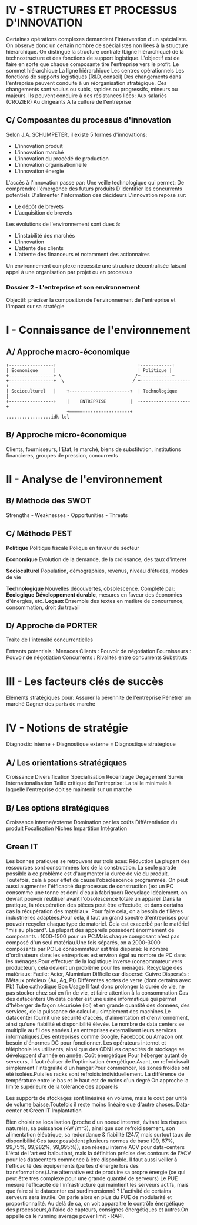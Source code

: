 ﻿# IV - STRUCTURES ET PROCESSUS D'INNOVATION
Certaines opérations complexes demandent l'intervention d'un spécialiste. On observe donc un certain nombre de spécialistes non liées à la structure hiérarchique.
On distingue la structure centrale (Ligne hiérarchique) de la technostructure et des fonctions de support logistique.
L'objectif est de faire en sorte que chaque composante tire l'entreprise vers le profit.
 Le sommet hiérarchique
 La ligne hiérarchique
 Les centres opérationnels
 Les fonctions de supports logistiques (R&D, conseil)
Des changements dans l'entreprise peuvent conduite à un réorganisation stratégique.
Ces changements sont voulus ou subis, rapides ou progressifs, mineurs ou majeurs.
Ils peuvent conduire à des résistances liées:
Aux salariés (CROZIER)
Au dirigeants
A la culture de l'entreprise

## C/ Composantes du processus d'innovation
Selon J.A. SCHUMPETER, il existe 5 formes d'innovations:
 * L'innovation produit
 * L'innovation marché
 * L'innovation du procédé de production
 * L'innovation organisationnelle
 * L'innovation énergie

L'accès à l'innovation passe par:
Une veille technologique qui permet:
De comprendre l'émergence des futurs produits
D'identifier les concurrents potentiels
D'alimenter l'information des décideurs
L'innovation repose sur:
 * Le dépôt de brevets
 * L'acquisition de brevets

Les évolutions de l'environnement sont dues à:
 * L'instabilité des marchés
 * L'innovation
 * L'attente des clients
 * L'attente des financeurs et notamment des actionnaires

Un environnement complexe nécessite une structure décentralisée faisant appel à une organisation par projet ou en processus

### Dossier 2 - L'entreprise et son environnement
Objectif: préciser la composition de l'environnement de l'entreprise et l'impact sur sa stratégie

# I - Connaissance de l'environnement
## A/ Approche macro-économique


    +-----------------+                               +------------+
    | Economique      |                               | Politique |
    +-----------------+ \                            /+------------+
    +-----------------+  \                          / +-------------------+
    | Socioculturel   |    +-----------------------+  | Technologique     |
    +-----------------+    |    ENTREPRISE         |  +-------------------+
                           +–––––------------------+
    .................idk lol
## B/ Approche micro-économique
Clients, fournisseurs, l'Etat, le marché, biens de substitution, institutions financieres, groupes de pression, concurrents

# II - Analyse de l'environnement
## B/ Méthode des SWOT
Strengths - Weaknesses - Opportunities - Threats

## C/ Méthode PEST
**Politique**
Politique fiscale
Polique en faveur du secteur

**Economique**
Evolution de la demande, de la croissance, des taux d'interet

**Socioculturel**
Population, démographies, revenus, niveau d'études, modes de vie

**Technologique**
 Nouvelles découvertes, obsolescence.
Complété par:
**Ecologique**
**Développement durable**, mesures en faveur des économies d'énergies, etc.
**Legaux**
Ensemble des textes en matière de concurrence, consommation, droit du travail

## D/ Approche de PORTER

Traite de l'intensité concurrentielles

Entrants potentiels 	: Menaces
Clients                	: Pouvoir de négotiation
Fournisseurs          	: Pouvoir de négotiation
Concurrents 			: Rivalités entre concurrents
Substituts

# III - Les facteurs clés de succès
Eléments stratégiques pour:
Assurer la pérennité de l'entreprise
Pénétrer un marché
Gagner des parts de marché

# IV - Notions de stratégie
Diagnostic interne + Diagnostique externe = Diagnostique stratégique

## A/ Les orientations stratégiques
Croissance
Diversification
Spécialisation
Recentrage
Dégagement
Survie
Internationalisation
Taille critique de l'entreprise: La taille minimale à laquelle l'entreprise doit se maintenir sur un marché 

## B/ Les options stratégiques
Croissance interne/externe
Domination par les coûts
Différentiation du produit
Focalisation
Niches
Impartition
Intégration

## Green IT
Les bonnes pratiques se retrouvent sur trois axes:
Réduction
La plupart des ressources sont consommées lors de la construction. La seule parade possible à ce problème est d'augmenter la durée de vie du produit. Toutefois, cela à pour effet de cause l'obsolescence programmée. On peut aussi augmenter l'éfficacité du processus de construction (ex: un PC consomme une tonne et demi d'eau à fabriquer)
Recyclage
Idéalement, on devrait pouvoir réutiliser avant l'obsolescence totale un appareil.Dans la pratique, la récupération des pièces peut être effectuée, et dans certains cas la récupération des matériaux.
Pour faire cela, on a besoin de filières industrielles adaptées.Pour cela, il faut un grand spectre d'entreprises pour pouvoir recycler chaque type de materiel. Cela est exacerbé par le matériel "mis au placard". 
La plupart des appareils possèdent énormément de composants : 1000-1500 pour un PC.Mais chaque composant n'est pas composé d'un seul matériau.Une fois séparés, on a 2000-3000 composants par PC
Le consommateur est très dispersé: le nombre d'ordinateurs dans les entreprises est environ égal au nombre de PC dans les ménages.Pour effectuer de la logistique inverse (consommateur vers producteur), cela devient un problème pour les ménages.
Recyclage des matériaux:
Facile:
Acier, Aluminium
Difficile car dispersé:
Cuivre
Dispersés :
Métaux précieux (Au, Ag, Pt)
Différentes sortes de verre (dont certains avec Pb)
Tube cathodique
Bon Usage
Il faut donc prolonger la durée de vie, ne pas stocker chez soi en fin de vie, et faire attention à la consommation
Cas des datacenters
Un data center est une usine informatique qui permet d'héberger de façon sécurisée (lol) et en grande quantité des données, des services, de la puissance de calcul ou simplement des machines.Le datacenter fournit une sécurité d'accès, d'alimentation et d'environnement, ainsi qu'une fiabilité et disponibilité élevée.
Le nombre de data centers se multiplie au fil des années.Les entreprises externalisent leurs services informatiques.Des entreprises comme Google, Facebook ou Amazon ont besoin d'énormes DC pour fonctionner. Les opérateurs internet et téléphonie les utilisents, ainsi que des CDN
Les capacités de stockage se développent d'année en année.
Coût énergétique
Pour héberger autant de serveurs, il faut réaliser de l'optimisation énergétique.Avant, on refroidissait simplement l'intégralité d'un hangar.Pour commencer, les zones froides ont été isolées.Puis les racks sont refroidis individuellement. La différence de température entre le bas et le haut est de moins d'un degré.On approche la limite supérieure de la tolérance des appareils

Les supports de stockages sont linéaires en volume, mais le cout par unité de volume baisse.Toutefois il reste moins linéaire que d'autre choses.
Data-center et Green IT
Implantation

Bien choisir sa localisation (proche d'un noeud internet, évitant les risques naturels), sa puissance (kW /m^3), ainsi que son refroidissement, son alimentation éléctrique, sa redondance & fiabilité (24/7, mais surtout taux de disponibilité.Ces taux possèdent plusieurs normes de base (99, 67%, 99,75%, 99,982%, 99,995%)), son réseau interne
ACV pour data-centers
L'état de l'art est balbutiant, mais la définition précise des contours de l'ACV pour les datacenters commence à être disponible. Il faut aussi veiller à l'efficacité des équipements (pertes d'énergie lors des transformations).Une alternative est de produire sa propre énergie (ce qui peut être tres complexe pour une grande quantité de serveurs)
Le PUE mesure l'efficacité de l'infrastructure qui maintient les serveurs actifs, mais que faire si le datacenter est surdimensionné ? L'activité de certains serveurs sera inutile. On parle alors en plus du PUE de modularité et proportionnalité. Au delà de ca, on voit apparaitre le contrôle énergétique des processeurs,à l'aide de capteurs, consignes énergétiques et autres.On appelle ca le running average power limit - RAPI.

